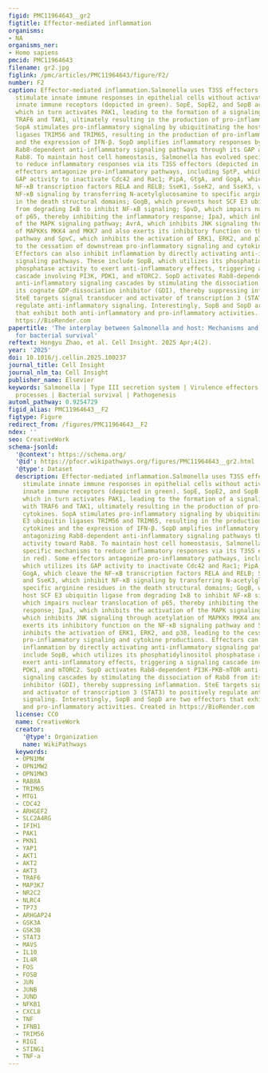```yaml
---
figid: PMC11964643__gr2
figtitle: Effector-mediated inflammation
organisms:
- NA
organisms_ner:
- Homo sapiens
pmcid: PMC11964643
filename: gr2.jpg
figlink: /pmc/articles/PMC11964643/figure/F2/
number: F2
caption: Effector-mediated inflammation.Salmonella uses T3SS effectors to directly
  stimulate innate immune responses in epithelial cells without activating actual
  innate immune receptors (depicted in green). SopE, SopE2, and SopB activate Cdc42,
  which in turn activates PAK1, leading to the formation of a signaling complex with
  TRAF6 and TAK1, ultimately resulting in the production of pro-inflammatory cytokines.
  SopA stimulates pro-inflammatory signaling by ubiquitinating the host E3 ubiquitin
  ligases TRIM56 and TRIM65, resulting in the production of pro-inflammatory cytokines
  and the expression of ΙFN-β. SopD amplifies inflammatory responses by antagonizing
  Rab8-dependent anti-inflammatory signaling pathways through its GAP activity toward
  Rab8. To maintain host cell homeostasis, Salmonella has evolved specific mechanisms
  to reduce inflammatory responses via its T3SS effectors (depicted in red). Some
  effectors antagonize pro-inflammatory pathways, including SptP, which utilizes its
  GAP activity to inactivate Cdc42 and Rac1; PipA, GtgA, and GogA, which cleave the
  NF-κB transcription factors RELA and RELB; SseK1, SseK2, and SseK3, which inhibit
  NF-κB signaling by transferring N-acetylglucosamine to specific arginine residues
  in the death structural domains; GogB, which prevents host SCF E3 ubiquitin ligase
  from degrading IκB to inhibit NF-κB signaling; SpvD, which impairs nuclear translocation
  of p65, thereby inhibiting the inflammatory response; IpaJ, which inhibits the activation
  of the MAPK signaling pathway; AvrA, which inhibits JNK signaling through acetylation
  of MAPKKs MKK4 and MKK7 and also exerts its inhibitory function on the NF-κB signaling
  pathway and SpvC, which inhibits the activation of ERK1, ERK2, and p38, leading
  to the cessation of downstream pro-inflammatory signaling and cytokine productions.
  Effectors can also inhibit inflammation by directly activating anti-inflammatory
  signaling pathways. These include SopB, which utilizes its phosphatidylinositol
  phosphatase activity to exert anti-inflammatory effects, triggering a signaling
  cascade involving PI3K, PDK1, and mTORC2. SopD activates Rab8-dependent PI3K-PKB-mTOR
  anti-inflammatory signaling cascades by stimulating the dissociation of Rab8 from
  its cognate GDP-dissociation inhibitor (GDI), thereby suppressing inflammation.
  SteE targets signal transducer and activator of transcription 3 (STAT3) to positively
  regulate anti-inflammatory signaling. Interestingly, SopB and SopD are two effectors
  that exhibit both anti-inflammatory and pro-inflammatory activities. Created in
  https://BioRender.com
papertitle: 'The interplay between Salmonella and host: Mechanisms and strategies
  for bacterial survival'
reftext: Hongyu Zhao, et al. Cell Insight. 2025 Apr;4(2).
year: '2025'
doi: 10.1016/j.cellin.2025.100237
journal_title: Cell Insight
journal_nlm_ta: Cell Insight
publisher_name: Elsevier
keywords: Salmonella | Type III secretion system | Virulence effectors | Cellular
  processes | Bacterial survival | Pathogenesis
automl_pathway: 0.9254729
figid_alias: PMC11964643__F2
figtype: Figure
redirect_from: /figures/PMC11964643__F2
ndex: ''
seo: CreativeWork
schema-jsonld:
  '@context': https://schema.org/
  '@id': https://pfocr.wikipathways.org/figures/PMC11964643__gr2.html
  '@type': Dataset
  description: Effector-mediated inflammation.Salmonella uses T3SS effectors to directly
    stimulate innate immune responses in epithelial cells without activating actual
    innate immune receptors (depicted in green). SopE, SopE2, and SopB activate Cdc42,
    which in turn activates PAK1, leading to the formation of a signaling complex
    with TRAF6 and TAK1, ultimately resulting in the production of pro-inflammatory
    cytokines. SopA stimulates pro-inflammatory signaling by ubiquitinating the host
    E3 ubiquitin ligases TRIM56 and TRIM65, resulting in the production of pro-inflammatory
    cytokines and the expression of ΙFN-β. SopD amplifies inflammatory responses by
    antagonizing Rab8-dependent anti-inflammatory signaling pathways through its GAP
    activity toward Rab8. To maintain host cell homeostasis, Salmonella has evolved
    specific mechanisms to reduce inflammatory responses via its T3SS effectors (depicted
    in red). Some effectors antagonize pro-inflammatory pathways, including SptP,
    which utilizes its GAP activity to inactivate Cdc42 and Rac1; PipA, GtgA, and
    GogA, which cleave the NF-κB transcription factors RELA and RELB; SseK1, SseK2,
    and SseK3, which inhibit NF-κB signaling by transferring N-acetylglucosamine to
    specific arginine residues in the death structural domains; GogB, which prevents
    host SCF E3 ubiquitin ligase from degrading IκB to inhibit NF-κB signaling; SpvD,
    which impairs nuclear translocation of p65, thereby inhibiting the inflammatory
    response; IpaJ, which inhibits the activation of the MAPK signaling pathway; AvrA,
    which inhibits JNK signaling through acetylation of MAPKKs MKK4 and MKK7 and also
    exerts its inhibitory function on the NF-κB signaling pathway and SpvC, which
    inhibits the activation of ERK1, ERK2, and p38, leading to the cessation of downstream
    pro-inflammatory signaling and cytokine productions. Effectors can also inhibit
    inflammation by directly activating anti-inflammatory signaling pathways. These
    include SopB, which utilizes its phosphatidylinositol phosphatase activity to
    exert anti-inflammatory effects, triggering a signaling cascade involving PI3K,
    PDK1, and mTORC2. SopD activates Rab8-dependent PI3K-PKB-mTOR anti-inflammatory
    signaling cascades by stimulating the dissociation of Rab8 from its cognate GDP-dissociation
    inhibitor (GDI), thereby suppressing inflammation. SteE targets signal transducer
    and activator of transcription 3 (STAT3) to positively regulate anti-inflammatory
    signaling. Interestingly, SopB and SopD are two effectors that exhibit both anti-inflammatory
    and pro-inflammatory activities. Created in https://BioRender.com
  license: CC0
  name: CreativeWork
  creator:
    '@type': Organization
    name: WikiPathways
  keywords:
  - OPN1MW
  - OPN1MW2
  - OPN1MW3
  - RAB8A
  - TRIM65
  - MTG1
  - CDC42
  - ARHGEF2
  - SLC2A4RG
  - IFIH1
  - PAK1
  - PKN1
  - YAP1
  - AKT1
  - AKT2
  - AKT3
  - TRAF6
  - MAP3K7
  - NR2C2
  - NLRC4
  - TP73
  - ARHGAP24
  - GSK3A
  - GSK3B
  - STAT3
  - MAVS
  - IL10
  - IL4R
  - FOS
  - FOSB
  - JUN
  - JUNB
  - JUND
  - NFKB1
  - CXCL8
  - TNF
  - IFNB1
  - TRIM56
  - RIGI
  - STING1
  - TNF-a
---
```

